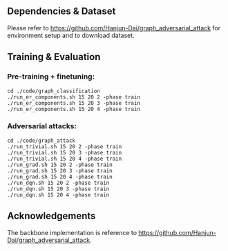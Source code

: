 ## Dependencies & Dataset

Please refer to https://github.com/Hanjun-Dai/graph_adversarial_attack for environment setup and to download dataset.

## Training & Evaluation
### Pre-training + finetuning: ###
```
cd ./code/graph_classification
./run_er_components.sh 15 20 2 -phase train
./run_er_components.sh 15 20 3 -phase train
./run_er_components.sh 15 20 4 -phase train
```

### Adversarial attacks: ###
```
cd ./code/graph_attack
./run_trivial.sh 15 20 2 -phase train
./run_trivial.sh 15 20 3 -phase train
./run_trivial.sh 15 20 4 -phase train
./run_grad.sh 15 20 2 -phase train
./run_grad.sh 15 20 3 -phase train
./run_grad.sh 15 20 4 -phase train
./run_dqn.sh 15 20 2 -phase train
./run_dqn.sh 15 20 3 -phase train
./run_dqn.sh 15 20 4 -phase train
```

## Acknowledgements

The backbone implementation is reference to https://github.com/Hanjun-Dai/graph_adversarial_attack.

